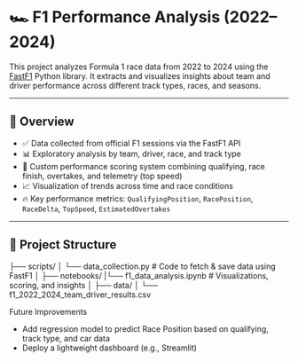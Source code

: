 # 🏎️ F1 Performance Analysis (2022–2024)

This project analyzes Formula 1 race data from 2022 to 2024 using the [FastF1](https://theoehrly.github.io/Fast-F1/) Python library. It extracts and visualizes insights about team and driver performance across different track types, races, and seasons.

---

## 📌 Overview

- ✅ Data collected from official F1 sessions via the FastF1 API
- 📊 Exploratory analysis by team, driver, race, and track type
- 🧮 Custom performance scoring system combining qualifying, race finish, overtakes, and telemetry (top speed)
- 📈 Visualization of trends across time and race conditions
- 🔥 Key performance metrics: `QualifyingPosition`, `RacePosition`, `RaceDelta`, `TopSpeed`, `EstimatedOvertakes`

---

## 📁 Project Structure

├── scripts/                                                                                                                                                                                    │ └── data_collection.py # Code to fetch & save data using FastF1                                                                                                                               │                                                                                                                                                                                               ├── notebooks/                                                                                                                                                                                  |└── f1_data_analysis.ipynb # Visualizations, scoring, and insights                                                                                                                             │                                                                                                                                                                                               ├── data/                                                                                                                                                                                       │ └── f1_2022_2024_team_driver_results.csv


Future Improvements
- Add regression model to predict Race Position based on qualifying, track type, and car data
- Deploy a lightweight dashboard (e.g., Streamlit)
